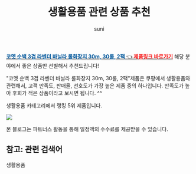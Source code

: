 ﻿---
layout: post
title:  "생활용품 관련 상품 추천" 
author: suni
categories: [ 선물 ]
tags: []
image: https://static.coupangcdn.com/image/retail/images/1366291716050152-151d7855-a82e-41d6-aa7b-706e6c7cce1a.jpg 
description: "쿠팡에서 관련 상품으로 가장 고객 선호도가 높은 제품 중 하나입니다."
---
<a href="https://link.coupang.com/re/AFFSDP?lptag=AF5011742&pageKey=261192458&itemId=7633145557&vendorItemId=74924265429&traceid=V0-113-5875e3f7a89a609b"><b><font color='#01579B'>코멧 순백 3겹 라벤더 바닐라 롤화장지 30m, 30롤, 2팩 </font></b>👈<b><font color='#f71919'> 제품링크 바로가기</font></b></a>
해당 분야에서 좋은 상품만 선별해서 추천드립니다!

"코멧 순백 3겹 라벤더 바닐라 롤화장지 30m, 30롤, 2팩"제품은 쿠팡에서 생활용품와 관련해서, 고객 만족도, 판매율, 선호도가 가장 높은 제품 중의 하나입니다.
만족도가 높아 후회가 적은 상품이라고 보시면 됩니다. ^^

생활용품 카테고리에서 랭킹  5위 제품입니다. 

<a href="https://link.coupang.com/re/AFFSDP?lptag=AF5011742&pageKey=261192458&itemId=7633145557&vendorItemId=74924265429&traceid=V0-113-5875e3f7a89a609b"> <img src="https://static.coupangcdn.com/image/retail/images/1366291716050152-151d7855-a82e-41d6-aa7b-706e6c7cce1a.jpg"></a>

본 블로그는 파트너스 활동을 통해 일정액의 수수료를 제공받을 수 있습니다.

## 참고: 관련 검색어    
생활용품